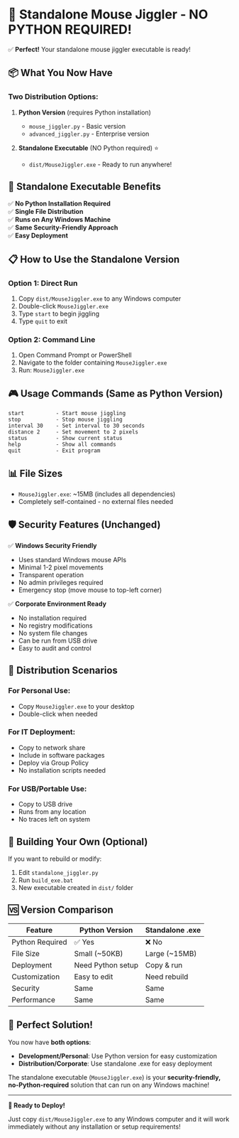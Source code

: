 # 🎯 Standalone Mouse Jiggler - NO PYTHON REQUIRED!

✅ **Perfect!** Your standalone mouse jiggler executable is ready!

## 📦 What You Now Have

### **Two Distribution Options:**

1. **Python Version** (requires Python installation)

   - `mouse_jiggler.py` - Basic version
   - `advanced_jiggler.py` - Enterprise version

2. **Standalone Executable** (NO Python required) ⭐
   - `dist/MouseJiggler.exe` - Ready to run anywhere!

## 🚀 Standalone Executable Benefits

✅ **No Python Installation Required**  
✅ **Single File Distribution**  
✅ **Runs on Any Windows Machine**  
✅ **Same Security-Friendly Approach**  
✅ **Easy Deployment**

## 📋 How to Use the Standalone Version

### **Option 1: Direct Run**

1. Copy `dist/MouseJiggler.exe` to any Windows computer
2. Double-click `MouseJiggler.exe`
3. Type `start` to begin jiggling
4. Type `quit` to exit

### **Option 2: Command Line**

1. Open Command Prompt or PowerShell
2. Navigate to the folder containing `MouseJiggler.exe`
3. Run: `MouseJiggler.exe`

## 🎮 Usage Commands (Same as Python Version)

```
start          - Start mouse jiggling
stop           - Stop mouse jiggling
interval 30    - Set interval to 30 seconds
distance 2     - Set movement to 2 pixels
status         - Show current status
help           - Show all commands
quit           - Exit program
```

## 📊 File Sizes

- `MouseJiggler.exe`: ~15MB (includes all dependencies)
- Completely self-contained - no external files needed

## 🛡️ Security Features (Unchanged)

✅ **Windows Security Friendly**

- Uses standard Windows mouse APIs
- Minimal 1-2 pixel movements
- Transparent operation
- No admin privileges required
- Emergency stop (move mouse to top-left corner)

✅ **Corporate Environment Ready**

- No installation required
- No registry modifications
- No system file changes
- Can be run from USB drive
- Easy to audit and control

## 🎯 Distribution Scenarios

### **For Personal Use:**

- Copy `MouseJiggler.exe` to your desktop
- Double-click when needed

### **For IT Deployment:**

- Copy to network share
- Include in software packages
- Deploy via Group Policy
- No installation scripts needed

### **For USB/Portable Use:**

- Copy to USB drive
- Runs from any location
- No traces left on system

## 🔧 Building Your Own (Optional)

If you want to rebuild or modify:

1. Edit `standalone_jiggler.py`
2. Run `build_exe.bat`
3. New executable created in `dist/` folder

## 🆚 Version Comparison

| Feature         | Python Version    | Standalone .exe |
| --------------- | ----------------- | --------------- |
| Python Required | ✅ Yes            | ❌ No           |
| File Size       | Small (~50KB)     | Large (~15MB)   |
| Deployment      | Need Python setup | Copy & run      |
| Customization   | Easy to edit      | Need rebuild    |
| Security        | Same              | Same            |
| Performance     | Same              | Same            |

## 🎉 Perfect Solution!

You now have **both options**:

- **Development/Personal**: Use Python version for easy customization
- **Distribution/Corporate**: Use standalone .exe for easy deployment

The standalone executable (`MouseJiggler.exe`) is your **security-friendly, no-Python-required** solution that can run on any Windows machine!

---

**🎯 Ready to Deploy!**

Just copy `dist/MouseJiggler.exe` to any Windows computer and it will work immediately without any installation or setup requirements!
